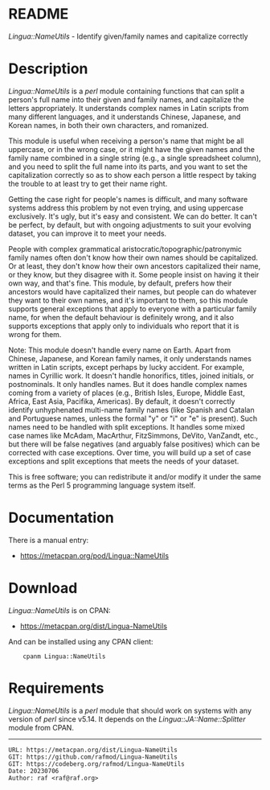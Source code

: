 # README

*Lingua::NameUtils* - Identify given/family names and capitalize correctly

# Description

*Lingua::NameUtils* is a *perl* module containing functions that can split a
person's full name into their given and family names, and capitalize the
letters appropriately. It understands complex names in Latin scripts from
many different languages, and it understands Chinese, Japanese, and Korean
names, in both their own characters, and romanized.

This module is useful when receiving a person's name that might be all
uppercase, or in the wrong case, or it might have the given names and the
family name combined in a single string (e.g., a single spreadsheet column),
and you need to split the full name into its parts, and you want to set the
capitalization correctly so as to show each person a little respect by
taking the trouble to at least try to get their name right.

Getting the case right for people's names is difficult, and many software
systems address this problem by not even trying, and using uppercase
exclusively. It's ugly, but it's easy and consistent. We can do better. It
can't be perfect, by default, but with ongoing adjustments to suit your
evolving dataset, you can improve it to meet your needs.

People with complex grammatical aristocratic/topographic/patronymic family
names often don't know how their own names should be capitalized. Or at
least, they don't know how their own ancestors capitalized their name, or
they know, but they disagree with it. Some people insist on having it their
own way, and that's fine. This module, by default, prefers how their
ancestors would have capitalized their names, but people can do whatever
they want to their own names, and it's important to them, so this module
supports general exceptions that apply to everyone with a particular family
name, for when the default behaviour is definitely wrong, and it also
supports exceptions that apply only to individuals who report that it is
wrong for them.

Note: This module doesn't handle every name on Earth. Apart from Chinese,
Japanese, and Korean family names, it only understands names written in
Latin scripts, except perhaps by lucky accident. For example, names in
Cyrillic work. It doesn't handle honorifics, titles, joined initials, or
postnominals. It only handles names. But it does handle complex names coming
from a variety of places (e.g., British Isles, Europe, Middle East, Africa,
East Asia, Pacifika, Americas). By default, it doesn't correctly identify
unhyphenated multi-name family names (like Spanish and Catalan and
Portuguese names, unless the formal "y" or "i" or "e" is present). Such
names need to be handled with split exceptions. It handles some mixed case
names like McAdam, MacArthur, FitzSimmons, DeVito, VanZandt, etc., but there
will be false negatives (and arguably false positives) which can be
corrected with case exceptions. Over time, you will build up a set of case
exceptions and split exceptions that meets the needs of your dataset.

This is free software; you can redistribute it and/or modify it under the
same terms as the Perl 5 programming language system itself.

# Documentation

There is a manual entry:

- <https://metacpan.org/pod/Lingua::NameUtils>

# Download

*Lingua::NameUtils* is on CPAN:

- <https://metacpan.org/dist/Lingua-NameUtils>

And can be installed using any CPAN client:

        cpanm Lingua::NameUtils

# Requirements

*Lingua::NameUtils* is a *perl* module that should work on systems with any
version of *perl* since v5.14. It depends on the *Lingua::JA::Name::Splitter*
module from CPAN.

--------------------------------------------------------------------------------

    URL: https://metacpan.org/dist/Lingua-NameUtils
    GIT: https://github.com/rafmod/Lingua-NameUtils
    GIT: https://codeberg.org/rafmod/Lingua-NameUtils
    Date: 20230706
    Author: raf <raf@raf.org>

